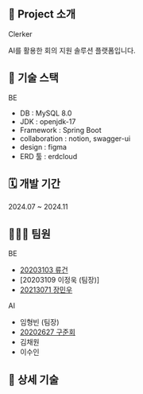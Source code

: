 ## 📍 Project 소개
Clerker

AI를 활용한 회의 지원 솔루션 플랫폼입니다.

## 📍 기술 스택
BE
- DB : MySQL 8.0
- JDK : openjdk-17
- Framework : Spring Boot
- collaboration : notion, swagger-ui
- design : figma
- ERD 툴 : erdcloud


## 🗓️ 개발 기간
2024.07 ~ 2024.11

## 👨🏻‍💻 팀원

BE
- [20203103 류건](https://github.com/U-Geon)
- [20203109 이정욱 (팀장)]
- [20213071 장민우](https://github.com/alsdn4956)

AI
- 임형빈 (팀장)
- [20202627 구준회](https://github.com/junhoeKu)
- 김채원
- 이수인


## 📍 상세 기술

